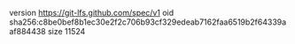 version https://git-lfs.github.com/spec/v1
oid sha256:c8be0bef8b1ec30e2f2c706b93cf329edeab7162faa6519b2f64339aaf884438
size 11524
